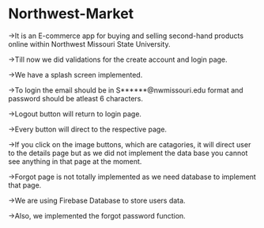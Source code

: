 # Northwest-Market
->It is an E-commerce app for buying and selling second-hand products online within Northwest Missouri State University.

->Till now we did validations for the create account and login page.

->We have a splash screen implemented.

->To login the email should be in S******@nwmissouri.edu format and password should be atleast 6 characters.

->Logout button will return to login page.

->Every button will direct to the respective page.

->If you click on the image buttons, which are catagories, it will direct user to the details page but as we did not implement the data base you cannot see anything in that page at the moment.  

->Forgot page is not totally implemented as we need database to implement that page.

->We are using Firebase Database to store users data. 

->Also, we implemented the forgot password function.
